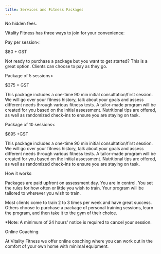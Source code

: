 ```yaml
---
title: Services and Fitness Packages
---
```


No hidden fees.

Vitality Fitness has three ways to join for your convenience:


Pay per session<

$80 + GST

Not ready to purchase a package but you want to get started? This is a great option. Clients can choose to pay as they go.

Package of 5 sessions<

$375 + GST 

This package includes a one-time 90 min initial consultation/first session. We will go over your fitness history, talk about your goals and assess different needs through various fitness tests. A tailor-made program will be created for you based on the initial assessment. Nutritional tips are offered, as well as randomized check-ins to ensure you are staying on task.

Package of 10 sessions<

$695 +GST 

This package includes a one-time 90 min initial consultation/first session. We will go over your fitness history, talk about your goals and assess different needs through various fitness tests. A tailor-made program will be created for you based on the initial assessment. Nutritional tips are offered, as well as randomized check-ins to ensure you are staying on task.

How it works: 

Packages are paid upfront on assessment day. You are in control. You set the rules for how often or little you wish to train. Your program will be tailored to wherever you wish to train.

Most clients come to train 2 to 3 times per week and have great success. Others choose to purchase a package of personal training sessions, learn the program, and then take it to the gym of their choice. 

*Note: A minimum of 24 hours' notice is required to cancel your session.

Online Coaching

At Vitality Fitness we offer online coaching where you can work out in the comfort of your own home with minimal equipment.
